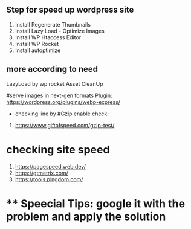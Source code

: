 ## Step for speed up wordpress site
1. Install Regenerate Thumbnails 
2. Install Lazy Load - Optimize Images
3. Install WP Htaccess Editor
4. Install WP Rocket
5. Install autoptimize

## more according to need
LazyLoad by wp rocket
Asset CleanUp

#serve images in next-gen formats
Plugin:  https://wordpress.org/plugins/webp-express/


* checking line by 
#Gzip enable check:
1. https://www.giftofspeed.com/gzip-test/

# checking site speed 
1. https://pagespeed.web.dev/
2. https://gtmetrix.com/
3. https://tools.pingdom.com/

** Speecial Tips: google it with the problem and apply the solution
======
